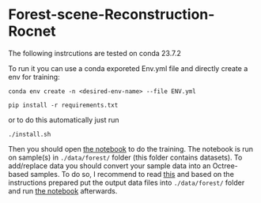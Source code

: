 # Forest-scene-Reconstruction-Rocnet

The following instrcutions are tested on conda 23.7.2


To run it you can use a conda exporeted Env.yml file and directly create a env for training:

```conda env create -n <desired-env-name> --file ENV.yml```

```pip install -r requirements.txt```

or to do this automatically just run  


```./install.sh```





Then you should open [the notebook](train_nb-128-32-Forest.ipynb) to do the training.
The notebook is run on sample(s) in ```./data/forest/``` folder (this folder contains datasets). To add/replace data you should convert your sample data into an Octree-based samples. To do so, I recommend to read [this](./data/preprocessing/readme.md) and based on the instructions prepared put the output data files into ```./data/forest/``` folder and run [the notebook](./train_nb-128-32-Forest.ipynb) afterwards.



